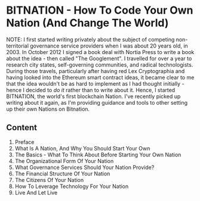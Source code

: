 # BITNATION - How To Code Your Own Nation (And Change The World)


NOTE: I first started writing privately about the subject of competing non-territorial governance service providers when I was about 20 years old, in 2003. In October 2012 I signed a book deal with Nortia Press to write a book about the idea - then called "The Googlement". I travelled for over a year to research city states, self-governing communities, and radical technologists. During those travels, particularly after having red Lex Cryptographia and having looked into the Ethereum smart contract ideas, it became clear to me that the idea wouldn't be as hard to implement as I had thought initially - hence I decided to *do it* rather than to write about it. Hence, I started BITNATION, the world's first blockchain Nation. I've recently picked up writing about it again, as I'm providing guidance and tools to other setting up their own Nations on Bitnation. 



## Content


1. Preface
2. What Is A Nation, And Why You Should Start Your Own
3. The Basics - What To Think About Before Starting Your Own Nation
4. The Organizational Form Of Your Nation
5. What Governance Services Should Your Nation Provide?
6. The Financial Structure Of Your Nation
7. The Citizens Of Your Nation
8. How To Leverage Technology For Your Nation
9. Live And Let Live

